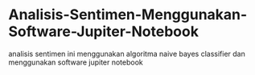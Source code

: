 # Analisis-Sentimen-Menggunakan-Software-Jupiter-Notebook
analisis sentimen ini menggunakan algoritma naive bayes classifier dan menggunakan software jupiter notebook
